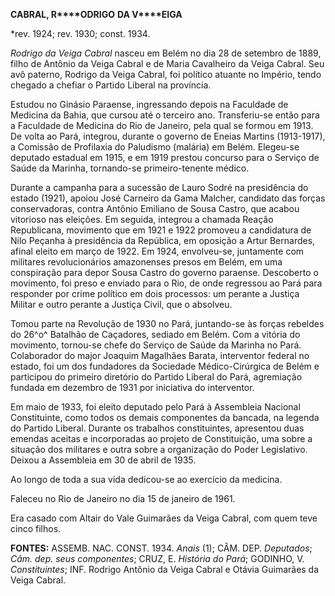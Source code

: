 **CABRAL, R****ODRIGO** **DA V****EIGA**

\*rev. 1924; rev. 1930; const. 1934.

*Rodrigo da Veiga Cabral* nasceu em Belém no dia 28 de setembro de 1889,
filho de Antônio da Veiga Cabral e de Maria Cavalheiro da Veiga Cabral.
Seu avô paterno, Rodrigo da Veiga Cabral, foi político atuante no
Império, tendo chegado a chefiar o Partido Liberal na província.

Estudou no Ginásio Paraense, ingressando depois na Faculdade de Medicina
da Bahia, que cursou até o terceiro ano. Transferiu-se então para a
Faculdade de Medicina do Rio de Janeiro, pela qual se formou em 1913. De
volta ao Pará, integrou, durante o governo de Eneias Martins
(1913-1917), a Comissão de Profilaxia do Paludismo (malária) em Belém.
Elegeu-se deputado estadual em 1915, e em 1919 prestou concurso para o
Serviço de Saúde da Marinha, tornando-se primeiro-tenente médico.

Durante a campanha para a sucessão de Lauro Sodré na presidência do
estado (1921), apoiou José Carneiro da Gama Malcher, candidato das
forças conservadoras, contra Antônio Emiliano de Sousa Castro, que
acabou vitorioso nas eleições. Em seguida, integrou a chamada Reação
Republicana, movimento que em 1921 e 1922 promoveu a candidatura de Nilo
Peçanha à presidência da República, em oposição a Artur Bernardes,
afinal eleito em março de 1922. Em 1924, envolveu-se, juntamente com
militares revolucionários amazonenses presos em Belém, em uma
conspiração para depor Sousa Castro do governo paraense. Descoberto o
movimento, foi preso e enviado para o Rio, de onde regressou ao Pará
para responder por crime político em dois processos: um perante a
Justiça Militar e outro perante a Justiça Civil, que o absolveu.

Tomou parte na Revolução de 1930 no Pará, juntando-se às forças rebeldes
do 26^o^ Batalhão de Caçadores, sediado em Belém. Com a vitória do
movimento, tornou-se chefe do Serviço de Saúde da Marinha no Pará.
Colaborador do major Joaquim Magalhães Barata, interventor federal no
estado, foi um dos fundadores da Sociedade Médico-Cirúrgica de Belém e
participou do primeiro diretório do Partido Liberal do Pará, agremiação
fundada em dezembro de 1931 por iniciativa do interventor.

Em maio de 1933, foi eleito deputado pelo Pará à Assembleia Nacional
Constituinte, como todos os demais componentes da bancada, na legenda do
Partido Liberal. Durante os trabalhos constituintes, apresentou duas
emendas aceitas e incorporadas ao projeto de Constituição, uma sobre a
situação dos militares e outra sobre a organização do Poder Legislativo.
Deixou a Assembleia em 30 de abril de 1935.

Ao longo de toda a sua vida dedicou-se ao exercício da medicina.

Faleceu no Rio de Janeiro no dia 15 de janeiro de 1961.

Era casado com Altair do Vale Guimarães da Veiga Cabral, com quem teve
cinco filhos.

**FONTES:** ASSEMB. NAC. CONST. 1934. *Anais* (1); CÂM. DEP.
*Deputados*; *Câm. dep. seus componentes*; CRUZ, E. *História do Pará*;
GODINHO, V. *Constituintes*; INF. Rodrigo Antônio da Veiga Cabral e
Otávia Guimarães da Veiga Cabral.
